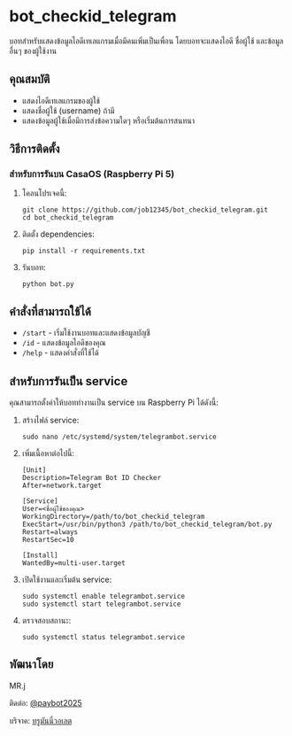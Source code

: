 # bot_checkid_telegram

บอทสำหรับแสดงข้อมูลไอดีเทเลแกรมเมื่อมีคนเพิ่มเป็นเพื่อน โดยบอทจะแสดงไอดี ชื่อผู้ใช้ และข้อมูลอื่นๆ ของผู้ใช้งาน

## คุณสมบัติ

- แสดงไอดีเทเลแกรมของผู้ใช้
- แสดงชื่อผู้ใช้ (username) ถ้ามี
- แสดงข้อมูลผู้ใช้เมื่อมีการส่งข้อความใดๆ หรือเริ่มต้นการสนทนา

## วิธีการติดตั้ง

### สำหรับการรันบน CasaOS (Raspberry Pi 5)

1. โคลนโปรเจคนี้:
   ```
   git clone https://github.com/job12345/bot_checkid_telegram.git
   cd bot_checkid_telegram
   ```

2. ติดตั้ง dependencies:
   ```
   pip install -r requirements.txt
   ```

3. รันบอท:
   ```
   python bot.py
   ```

## คำสั่งที่สามารถใช้ได้

- `/start` - เริ่มใช้งานบอทและแสดงข้อมูลบัญชี
- `/id` - แสดงข้อมูลไอดีของคุณ
- `/help` - แสดงคำสั่งที่ใช้ได้

## สำหรับการรันเป็น service

คุณสามารถตั้งค่าให้บอททำงานเป็น service บน Raspberry Pi ได้ดังนี้:

1. สร้างไฟล์ service:
   ```
   sudo nano /etc/systemd/system/telegrambot.service
   ```

2. เพิ่มเนื้อหาต่อไปนี้:
   ```
   [Unit]
   Description=Telegram Bot ID Checker
   After=network.target

   [Service]
   User=<ชื่อผู้ใช้ของคุณ>
   WorkingDirectory=/path/to/bot_checkid_telegram
   ExecStart=/usr/bin/python3 /path/to/bot_checkid_telegram/bot.py
   Restart=always
   RestartSec=10

   [Install]
   WantedBy=multi-user.target
   ```

3. เปิดใช้งานและเริ่มต้น service:
   ```
   sudo systemctl enable telegrambot.service
   sudo systemctl start telegrambot.service
   ```

4. ตรวจสอบสถานะ:
   ```
   sudo systemctl status telegrambot.service
   ```

## พัฒนาโดย

MR.j

ติดต่อ: [@paybot2025](https://t.me/paybot2025)

บริจาค: [ทรูมันนี่วอเลต](https://tmn.app.link/UMso6vUFORb)

